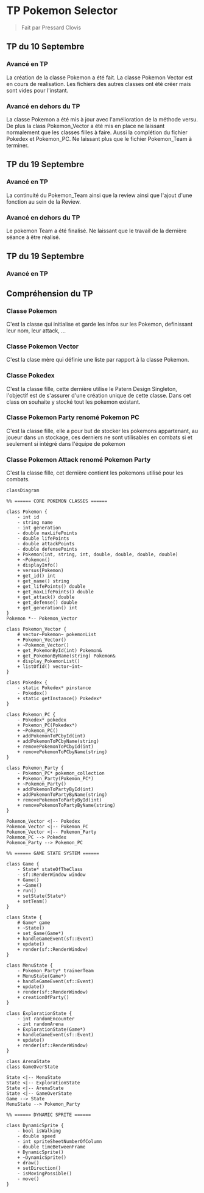 # TP Pokemon Selector
> Fait par Pressard Clovis

## TP du 10 Septembre

###  Avancé en TP
La création de la classe Pokemon a été fait.
La classe Pokemon Vector est en cours de realisation.
Les fichiers des autres classes ont été créer mais sont 
vides pour l'instant.

###  Avancé en dehors du TP
La classe Pokemon a été mis à jour avec l'amélioration de
la méthode versu. De plus la class Pokemon_Vector a été mis
en place ne laissant normalement que les classes filles à 
faire. Aussi la complétion du fichier Pokedex et Pokemon_PC.
Ne laissant plus que le fichier Pokemon_Team à terminer.



## TP du 19 Septembre

###  Avancé en TP
La continuité du Pokemon_Team ainsi que la review ainsi que 
l'ajout d'une fonction au sein de la Review.

###  Avancé en dehors du TP
Le pokemon Team a été finalisé. Ne laissant que le travail 
de la dernière séance à être réalisé.



## TP du 19 Septembre

###  Avancé en TP


## Compréhension du TP

### Classe Pokemon
C'est la classe qui initialise et garde les infos sur les 
Pokemon, definissant leur nom, leur attack, ...

### Classe Pokemon Vector
C'est la clase mère qui définie une liste par rapport à la classe 
Pokemon. 

### Classe Pokedex
C'est la classe fille, cette dernière utilise le Patern Design Singleton,
l'objectif est de s'assurer d'une création unique de cette classe.
Dans cet class on souhaite y stocké tout les pokemon existant.

### Classe Pokemon Party renomé Pokemon PC
C'est la classe fille, elle a pour but de stocker les pokemons appartenant,
au joueur dans un stockage, ces derniers ne sont utilisables en combats
si et seulement si intégré dans l'équipe de pokemon

### Classe Pokemon Attack renomé Pokemon Party
C'est la classe fille, cet dernière contient les pokemons utilisé pour les 
combats.


```mermaid
classDiagram

%% ====== CORE POKEMON CLASSES ======

class Pokemon {
    - int id
    - string name
    - int generation
    - double maxLifePoints
    - double lifePoints
    - double attackPoints
    - double defensePoints
    + Pokemon(int, string, int, double, double, double, double)
    + ~Pokemon()
    + displayInfo()
    + versus(Pokemon)
    + get_id() int
    + get_name() string
    + get_lifePoints() double
    + get_maxLifePoints() double
    + get_attack() double
    + get_defense() double
    + get_generation() int
}
Pokemon *-- Pokemon_Vector

class Pokemon_Vector {
    # vector~Pokemon~ pokemonList
    + Pokemon_Vector()
    + ~Pokemon_Vector()
    + get_PokemonById(int) Pokemon&
    + get_PokemonByName(string) Pokemon&
    + display_PokemonList()
    + listOfId() vector~int~
}

class Pokedex {
    - static Pokedex* pinstance
    - Pokedex()
    + static getInstance() Pokedex*
}

class Pokemon_PC {
    - Pokedex* pokedex
    + Pokemon_PC(Pokedex*)
    + ~Pokemon_PC()
    + addPokemonToPCbyId(int)
    + addPokemonToPCbyName(string)
    + removePokemonToPCbyId(int)
    + removePokemonToPCbyName(string)
}

class Pokemon_Party {
    - Pokemon_PC* pokemon_collection
    + Pokemon_Party(Pokemon_PC*)
    + ~Pokemon_Party()
    + addPokemonToPartyById(int)
    + addPokemonToPartyByName(string)
    + removePokemonToPartyById(int)
    + removePokemonToPartyByName(string)
}

Pokemon_Vector <|-- Pokedex
Pokemon_Vector <|-- Pokemon_PC
Pokemon_Vector <|-- Pokemon_Party
Pokemon_PC --> Pokedex
Pokemon_Party --> Pokemon_PC

%% ====== GAME STATE SYSTEM ======

class Game {
    - State* stateOfTheClass
    - sf::RenderWindow window
    + Game()
    + ~Game()
    + run()
    + setState(State*)
    + setTeam()
}

class State {
    # Game* game
    + ~State()
    + set_Game(Game*)
    + handleGameEvent(sf::Event)
    + update()
    + render(sf::RenderWindow)
}

class MenuState {
    - Pokemon_Party* trainerTeam
    + MenuState(Game*)
    + handleGameEvent(sf::Event)
    + update()
    + render(sf::RenderWindow)
    + creationOfParty()
}

class ExplorationState {
    - int randomEncounter
    - int randomArena
    + ExplorationState(Game*)
    + handleGameEvent(sf::Event)
    + update()
    + render(sf::RenderWindow)
}

class ArenaState
class GameOverState

State <|-- MenuState
State <|-- ExplorationState
State <|-- ArenaState
State <|-- GameOverState
Game --> State
MenuState --> Pokemon_Party

%% ====== DYNAMIC SPRITE ======

class DynamicSprite {
    - bool isWalking
    - double speed
    - int spriteSheetNumberOfColumn
    - double timeBetweenFrame
    + DynamicSprite()
    + ~DynamicSprite()
    + draw()
    + setDirection()
    - isMovingPossible()
    - move()
}


```